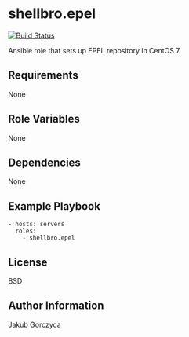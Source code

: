 shellbro.epel
=============

[![Build Status](https://travis-ci.org/shellbro/ansible-role-epel.svg?branch=master)](https://travis-ci.org/shellbro/ansible-role-epel)

Ansible role that sets up EPEL repository in CentOS 7.

Requirements
------------

None

Role Variables
--------------

None

Dependencies
------------

None

Example Playbook
----------------

    - hosts: servers
      roles:
        - shellbro.epel

License
-------

BSD

Author Information
------------------

Jakub Gorczyca
